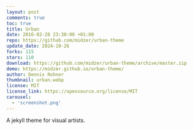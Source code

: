 ```yaml
---
layout: post
comments: true
toc: true
title: Urban
date: 2016-02-28 23:30:00 +01:00
repo: https://github.com/midzer/urban-theme
update_date: 2024-10-26
forks: 115
stars: 110
download: https://github.com/midzer/urban-theme/archive/master.zip
demo: https://midzer.github.io/urban-theme/
author: Dennis Rohner
thumbnail: urban.webp
license: MIT
license_link: https://opensource.org/license/MIT
carousel:
  - 'screenshot.png'
---
```


A jekyll theme for visual artists.
